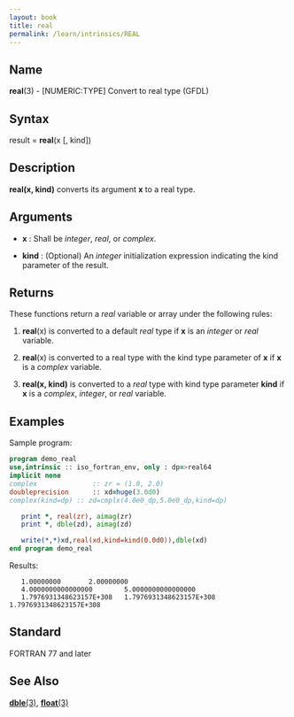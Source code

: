 ```yaml
---
layout: book
title: real
permalink: /learn/intrinsics/REAL
---
```

## __Name__

__real__(3) - \[NUMERIC:TYPE\] Convert to real type
(GFDL)

## __Syntax__

result = __real__(x \[, kind\])

## __Description__

__real(x, kind)__ converts its argument __x__ to a real type.

## __Arguments__

  - __x__
    : Shall be _integer_, _real_, or _complex_.

  - __kind__
    : (Optional) An _integer_ initialization expression indicating the kind
    parameter of the result.

## __Returns__

These functions return a _real_ variable or array under the following
rules:

1.  __real__(x) is converted to a default _real_ type if __x__ is an _integer_
    or _real_ variable.

2.  __real__(x) is converted to a real type with the kind type parameter
    of __x__ if __x__ is a _complex_ variable.

3.  __real(x, kind)__ is converted to a _real_ type with kind type
    parameter __kind__ if __x__ is a _complex_, _integer_, or _real_ variable.

## __Examples__

Sample program:

```fortran
program demo_real
use,intrinsic :: iso_fortran_env, only : dp=>real64
implicit none
complex              :: zr = (1.0, 2.0)
doubleprecision      :: xd=huge(3.0d0)
complex(kind=dp) :: zd=cmplx(4.0e0_dp,5.0e0_dp,kind=dp)

   print *, real(zr), aimag(zr)
   print *, dble(zd), aimag(zd)

   write(*,*)xd,real(xd,kind=kind(0.0d0)),dble(xd)
end program demo_real
```

Results:

```
   1.00000000       2.00000000
   4.0000000000000000        5.0000000000000000
   1.7976931348623157E+308   1.7976931348623157E+308   1.7976931348623157E+308
```

## __Standard__

FORTRAN 77 and later

## __See Also__

[__dble__(3)](DBLE),
[__float__(3)](FLOAT)
